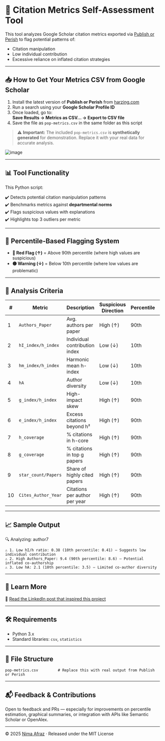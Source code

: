 # 🧠 Citation Metrics Self-Assessment Tool

This tool analyzes Google Scholar citation metrics exported via [Publish or Perish](https://harzing.com/resources/publish-or-perish) to flag potential patterns of:
- Citation manipulation
- Low individual contribution
- Excessive reliance on inflated citation strategies

---

## 📥 How to Get Your Metrics CSV from Google Scholar

1. Install the latest version of **Publish or Perish** from [harzing.com](https://harzing.com/resources/publish-or-perish)
2. Run a search using your **Google Scholar Profile ID**
3. Once loaded, go to:  
   **Save Results → Metrics as CSV... → Export to CSV file**
4. Save the file as `pop-metrics.csv` in the same folder as this script

> ⚠️ **Important:** The included `pop-metrics.csv` is **synthetically generated** for demonstration. Replace it with your real data for accurate analysis.

![image](https://github.com/user-attachments/assets/15f70a22-d39d-4b60-9102-ab48fa48856e)

---

## 📊 Tool Functionality

This Python script:

✔️ Detects potential citation manipulation patterns  
✔️ Benchmarks metrics against **departmental norms**  
✔️ Flags suspicious values with explanations  
✔️ Highlights top 3 outliers per metric  

---

## 🎯 Percentile-Based Flagging System

- **🔴 Red Flag (↑)** = Above 90th percentile (where high values are suspicious)
- **🟡 Warning (↓)** = Below 10th percentile (where low values are problematic)

---

## 📌 Analysis Criteria

| # | Metric                | Description                          | Suspicious Direction | Percentile | Rationale |
|---|-----------------------|--------------------------------------|----------------------|------------|-----------|
| 1 | `Authors_Paper`       | Avg. authors per paper               | High (↑)             | 90th       | Inflated co-authorship |
| 2 | `hI_index/h_index`    | Individual contribution index        | Low (↓)              | 10th       | Low personal input |
| 3 | `hm_index/h_index`    | Harmonic mean h-index                | Low (↓)              | 10th       | Dominant co-authors |
| 4 | `hA`                  | Author diversity                     | Low (↓)              | 10th       | Narrow collaboration |
| 5 | `g_index/h_index`     | High-impact skew                     | High (↑)             | 90th       | Citation stacking |
| 6 | `e_index/h_index`     | Excess citations beyond h²           | High (↑)             | 90th       | Artificial boosting |
| 7 | `h_coverage`          | % citations in h-core                | High (↑)             | 90th       | Concentrated impact |
| 8 | `g_coverage`          | % citations in top g papers          | High (↑)             | 90th       | "Blockbuster" dependence |
| 9 | `star_count/Papers`   | Share of highly cited papers         | High (↑)             | 90th       | Selective promotion |
|10 | `Cites_Author_Year`   | Citations per author per year        | High (↑)             | 90th       | Possible self-citation |

---

## 📈 Sample Output

🔍 Analyzing: author7
```
⚠️ 1. Low hI/h ratio: 0.38 (10th percentile: 0.41) — Suggests low individual contribution
⚠️ 2. High Authors_Paper: 9.4 (90th percentile: 8.6) — Potential inflated co-authorship
⚠️ 3. Low hA: 2.1 (10th percentile: 3.5) — Limited co-author diversity
```
---

## 🔗 Learn More

🧵 [Read the LinkedIn post that inspired this project](https://www.linkedin.com/posts/nimaafraz_is-your-h-index-telling-the-truth-or-just-activity-7347945048233136130-JXKY)

---

## 🛠️ Requirements

- Python 3.x
- Standard libraries: `csv`, `statistics`

---

## 📎 File Structure

```
pop-metrics.csv         # Replace this with real output from Publish or Perish

```

---

## 📬 Feedback & Contributions

Open to feedback and PRs — especially for improvements on percentile estimation, graphical summaries, or integration with APIs like Semantic Scholar or OpenAlex.

---

© 2025 [Nima Afraz](https://www.nima.ie) · Released under the MIT License


